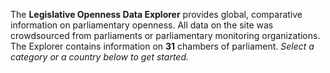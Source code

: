 The **Legislative Openness Data Explorer** provides global, comparative information on parliamentary openness. All data on the site was crowdsourced from parliaments or parliamentary monitoring organizations. The Explorer contains information on **31** chambers of parliament. *Select a category or a country below to get started.*  
